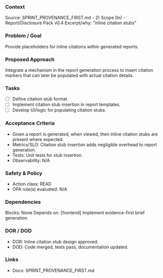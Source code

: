 ### Context
Source: SPRINT_PROVENANCE_FIRST.md - 2) Scope (In) - Report/Disclosure Pack v0.4
Excerpt/why: "inline citation stubs"

### Problem / Goal
Provide placeholders for inline citations within generated reports.

### Proposed Approach
Integrate a mechanism in the report generation process to insert citation markers that can later be populated with actual citation details.

### Tasks
- [ ] Define citation stub format.
- [ ] Implement citation stub insertion in report templates.
- [ ] Develop UI/logic for populating citation stubs.

### Acceptance Criteria
- Given a report is generated, when viewed, then inline citation stubs are present where expected.
- Metrics/SLO: Citation stub insertion adds negligible overhead to report generation.
- Tests: Unit tests for stub insertion.
- Observability: N/A

### Safety & Policy
- Action class: READ
- OPA rule(s) evaluated: N/A

### Dependencies
Blocks: None
Depends on: [frontend] Implement evidence-first brief generation

### DOR / DOD
- DOR: Inline citation stub design approved.
- DOD: Code merged, tests pass, documentation updated.

### Links
- Docs: SPRINT_PROVENANCE_FIRST.md
